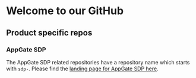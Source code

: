 # Welcome to our GitHub
## Product specific repos
### AppGate SDP
The AppGate SDP related repositories have a repository name which starts with `sdp-`. Please find the [landing page for AppGate SDP here](https://github.com/appgate/sdp).

